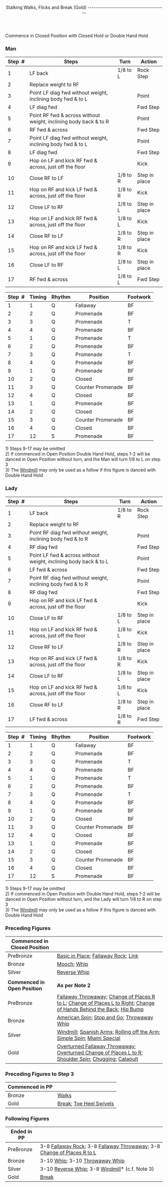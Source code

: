 <header>Stalking Walks, Flicks and Break (Gold)
---------------------------------------

 </header>Commence in Closed Position with Closed Hold or Double Hand Hold

### Man

 | **Step<span style="color:white">\_</span>\#** | **Steps** | **Turn** | **Action** |
|---|---|---|---|
| 1 | LF back | 1/8 to L | Rock Step |
| 2 | Replace weight to RF |  |
| 3 | Point LF diag fwd without weight, inclining body fwd &amp; to L |  | Point |
| 4 | LF diag fwd |  | Fwd Step |
| 5 | Point RF fwd &amp; across without weight, inclining body back &amp; to R |  | Point |
| 6 | RF fwd &amp; across |  | Fwd Step |
| 7 | Point LF diag fwd without weight, inclining body fwd &amp; to L |  | Point |
| 8 | LF diag fwd |  | Fwd Step |
| 9 | Hop on LF and kick RF fwd &amp; across, just off the floor |  | Kick |
| 10 | Close RF to LF | 1/8 to R | Step in place |
| 11 | Hop on RF and kick LF fwd &amp; across, just off the floor | 1/8 to R | Kick |
| 12 | Close LF to RF | 1/8 to L | Step in place |
| 13 | Hop on LF and kick RF fwd &amp; across, just off the floor | 1/8 to L | Kick |
| 14 | Close RF to LF | 1/8 to R | Step in place |
| 15 | Hop on RF and kick LF fwd &amp; across, just off the floor | 1/8 to R | Kick |
| 16 | Close LF to RF | 1/8 to L | Step in place |
| 17 | RF fwd &amp; across | 1/8 to L | Fwd Step |

 | **Step<span style="color:white">\_</span>\#** | **Timing** | **Rhythm** | **Position** | **Footwork** |
|---|---|---|---|---|
| 1 | 1 | Q | Fallaway | BF |
| 2 | 2 | Q | Promenade | BF |
| 3 | 3 | Q | Promenade | T |
| 4 | 4 | Q | Promenade | BF |
| 5 | 1 | Q | Promenade | T |
| 6 | 2 | Q | Promenade | BF |
| 7 | 3 | Q | Promenade | T |
| 8 | 4 | Q | Promenade | BF |
| 9 | 1 | Q | Promenade | BF |
| 10 | 2 | Q | Closed | BF |
| 11 | 3 | Q | Counter Promenade | BF |
| 12 | 4 | Q | Closed | BF |
| 13 | 1 | Q | Promenade | BF |
| 14 | 2 | Q | Closed | BF |
| 15 | 3 | Q | Counter Promenade | BF |
| 16 | 4 | Q | Closed | BF |
| 17 | 12 | S | Promenade | BF |

1\) Steps 9-17 may be omitted  
 2) If commenced in Open Position Double Hand Hold, steps 1-2 will be danced in Open Position without turn, and the Man will turn 1/8 to L on step 3  
 3) The [Windmill](windmill.md) may only be used as a follow if this figure is danced with Double Hand Hold

### Lady

 | **Step<span style="color:white">\_</span>\#** | **Steps** | **Turn** | **Action** |
|---|---|---|---|
| 1 | LF back | 1/8 to R | Rock Step |
| 2 | Replace weight to RF |  |
| 3 | Point RF diag fwd without weight, inclining body fwd &amp; to R |  | Point |
| 4 | RF diag fwd |  | Fwd Step |
| 5 | Point LF fwd &amp; across without weight, inclining body back &amp; to L |  | Point |
| 6 | LF fwd &amp; across |  | Fwd Step |
| 7 | Point RF diag fwd without weight, inclining body fwd &amp; to R |  | Point |
| 8 | RF diag fwd |  | Fwd Step |
| 9 | Hop on RF and kick LF fwd &amp; across, just off the floor |  | Kick |
| 10 | Close LF to RF | 1/8 to L | Step in place |
| 11 | Hop on LF and kick RF fwd &amp; across, just off the floor | 1/8 to L | Kick |
| 12 | Close RF to LF | 1/8 to R | Step in place |
| 13 | Hop on RF and kick LF fwd &amp; across, just off the floor | 1/8 to R | Kick |
| 14 | Close LF to RF | 1/8 to L | Step in place |
| 15 | Hop on LF and kick RF fwd &amp; across, just off the floor | 1/8 to L | Kick |
| 16 | Close RF to LF | 1/8 to R | Step in place |
| 17 | LF fwd &amp; across | 1/8 to R | Fwd Step |

 | **Step<span style="color:white">\_</span>\#** | **Timing** | **Rhythm** | **Position** | **Footwork** |
|---|---|---|---|---|
| 1 | 1 | Q | Fallaway | BF |
| 2 | 2 | Q | Promenade | BF |
| 3 | 3 | Q | Promenade | T |
| 4 | 4 | Q | Promenade | BF |
| 5 | 1 | Q | Promenade | T |
| 6 | 2 | Q | Promenade | BF |
| 7 | 3 | Q | Promenade | T |
| 8 | 4 | Q | Promenade | BF |
| 9 | 1 | Q | Promenade | BF |
| 10 | 2 | Q | Closed | BF |
| 11 | 3 | Q | Counter Promenade | BF |
| 12 | 4 | Q | Closed | BF |
| 13 | 1 | Q | Promenade | BF |
| 14 | 2 | Q | Closed | BF |
| 15 | 3 | Q | Counter Promenade | BF |
| 16 | 4 | Q | Closed | BF |
| 17 | 12 | S | Promenade | BF |

1\) Steps 9-17 may be omitted  
 2) If commenced in Open Position with Double Hand Hold, steps 1-2 will be danced in Open Position without turn, and the Lady will turn 1/8 to R on step 3  
 3) The [Windmill](windmill.md) may only be used as a follow if this figure is danced with Double Hand Hold

### Preceding Figures

 | **Commenced in Closed Position** |  |
|---|---|
| PreBronze | [Basic in Place](overturned_fallaway_throwaway.md); [Fallaway Rock](fallaway_rock.md); [Link](link.md) |
| Bronze | [Mooch](mooch.md); [Whip](whip.md) |
| Silver | [Reverse Whip](reverse_whip.md) |
|  |  |
| **Commenced in Open Position** | **As per Note 2** |
| PreBronze | [Fallaway Throwaway](fallaway_throwaway.md); [Change of Places R to L](change_RL.md); [Change of Places L to Right](change_LR.md); [Change of Hands Behind the Back](behind_back.md); [Hip Bump](hip_bump.md) |
| Bronze | [American Spin](american_spin.md); [Stop and Go](stop_go.md); [Throwaway Whip](whip_throwaway.md) |
| Silver | [Windmill](windmill.md); [Spanish Arms](spanish_arms.md); [Rolling off the Arm](rolling_off_arm.md); [Simple Spin](simple_spin.md); [Miami Special](miami_special.md) |
| Gold | [Overturned Fallaway Throwaway](overturned_fallaway_throwaway.md); [Overturned Change of Places L to R](overturned_change_of_places_left_right.md); [Shoulder Spin](shoulder_spin.md); [Chugging](chugging.md); [Catapult](catapult.md) |

### Preceding Figures to Step 3

 | **Commenced in PP** |  |
|---|---|
| Bronze | [Walks](walks.md) |
| Gold | [Break](break.md); [Toe Heel Swivels](toe_heel.md) |

### Following Figures

 | **Ended in PP** |  |
|---|---|
| PreBronze | 3-8 [Fallaway Rock](fallaway_rock.md); 3-8 [Fallaway Throwaway](fallaway_throwaway.md); 3-8 [Change of Places R to L](change_RL.md) |
| Bronze | 3-10 [Whip](whip.md); 3-10 [Throwaway Whip](whip_throwaway.md) |
| Silver | 3-10 [Reverse Whip](reverse_whip.md); 3-8 [Windmill](windmill.md)\* (c.f. Note 3) |
| Gold | [Break](break.md) |
